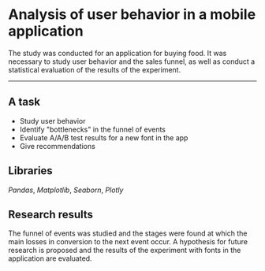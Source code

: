 # Analysis of user behavior in a mobile application

The study was conducted for an application for buying food. It was necessary to study user behavior and the sales funnel, as well as conduct a statistical evaluation of the results of the experiment.  
____
## A task
* Study user behavior
* Identify "bottlenecks" in the funnel of events
* Evaluate A/A/B test results for a new font in the app
* Give recommendations 

## Libraries
*Pandas*, *Matplotlib*, *Seaborn*, *Plotly*

## Research results
The funnel of events was studied and the stages were found at which the main losses in conversion to the next event occur. A hypothesis for future research is proposed and the results of the experiment with fonts in the application are evaluated.